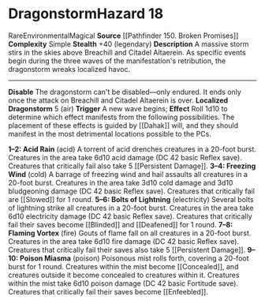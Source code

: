 ﻿---
ac: null
all_resistance: null
complexity: Simple
element: null
fortitude: null
hardness: null
hazard_type: Environmental
hp: null
id: '88'
immunity: null
level: '18'
name: Dragonstorm
rarity: Rare
reflex: null
resistance: null
school: null
source: '[[DATABASE/source/Pathfinder 150. Broken Promises|Pathfinder #150: Broken
  Promises]]'
trait:
- '[[DATABASE/trait/Environmental|Environmental]]'
- '[[DATABASE/trait/Magical|Magical]]'
- '[[DATABASE/trait/Rare|Rare]]'
type: Hazard
weakness: null
will: null

---
# Dragonstorm<span class="item-type">Hazard 18</span>

<span class="trait-rare item-trait">Rare</span><span class="item-trait">Environmental</span><span class="item-trait">Magical</span>
**Source** [[Pathfinder 150. Broken Promises]]
**Complexity** Simple
**Stealth** +40 (legendary)
**Description** A massive storm stirs in the skies above Breachill and Citadel Altaerein. As specific events begin during the three waves of the manifestation's retribution, the dragonstorm wreaks localized havoc.

---
**Disable** The dragonstorm can't be disabled—only endured. It ends only once the attack on Breachill and Citadel Altaerein is over.
**Localized Dragonstorm** <span class="action-icon">5</span> (air) **Trigger** A new wave begins; **Effect** Roll 1d10 to determine which effect manifests from the following possibilities. The placement of these effects is guided by [[Dahak]] will, and they should manifest in the most detrimental locations possible to the PCs.
 
**1–2: Acid Rain** (acid) A torrent of acid drenches creatures in a 20-foot burst. Creatures in the area take 6d10 acid damage (DC 42 basic Reflex save). Creatures that critically fail also take 5 [[Persistent Damage]]. 
**3–4: Freezing Wind** (cold) A barrage of freezing wind and hail assaults all creatures in a 20-foot burst. Creatures in the area take 3d10 cold damage and 3d10 bludgeoning damage (DC 42 basic Reflex save). Creatures that critically fail are [[Slowed]] for 1 round. 
**5–6: Bolts of Lightning** (electricity) Several bolts of lightning strike all creatures in a 20-foot burst. Creatures in the area take 6d10 electricity damage (DC 42 basic Reflex save). Creatures that critically fail their saves become [[Blinded]] and [[Deafened]] for 1 round. 
**7–8: Flaming Vortex** (fire) Gouts of flame fall on all creatures in a 20-foot burst. Creatures in the area take 6d10 fire damage (DC 42 basic Reflex save). Creatures that critically fail their saves also take 5 [[Persistent Damage]].
 **9–10: Poison Miasma** (poison) Poisonous mist rolls forth, covering a 20-foot burst for 1 round. Creatures within the mist become [[Concealed]], and creatures outside it become concealed to creatures within it. Creatures within the mist take 6d10 poison damage (DC 42 basic Fortitude save). Creatures that critically fail their saves become [[Enfeebled]].
